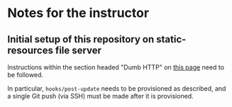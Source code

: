 
# Notes for the instructor


## Initial setup of this repository on static-resources file server

Instructions within the section headed "Dumb HTTP" on [this page](https://git-scm.com/book/en/v2/Git-on-the-Server-The-Protocols) need to be followed.

In particular, `hooks/post-update` needs to be provisioned as described, and a single Git push (via SSH) must be made after it is provisioned.
